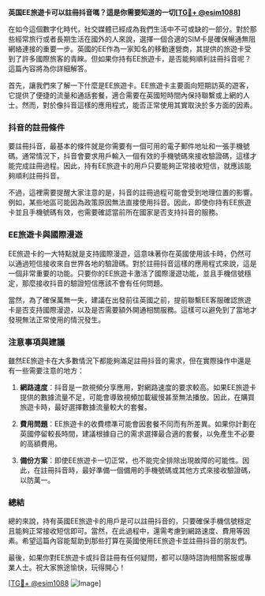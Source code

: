 **英国EE旅遊卡可以註冊抖音嗎？這是你需要知道的一切[[TG💪+ @esim1088](https://t.me/s/esim1088)]**

在如今這個數字化時代，社交媒體已經成為我們生活中不可或缺的一部分。對於那些經常旅行或者長期生活在國外的人來說，選擇一個合適的SIM卡是確保暢通無阻網絡連接的重要一步。英國的EE作為一家知名的移動運營商，其提供的旅遊卡受到了許多國際旅客的青睞。但如果你持有EE旅遊卡，是否能夠順利註冊抖音呢？這篇內容將為你詳細解答。

首先，讓我們來了解一下什麼是EE旅遊卡。EE旅遊卡主要面向短期訪英的遊客，它提供了便捷的流量和通話套餐，適合需要在英國短時間內保持聯繫或上網的人士。然而，對於像抖音這樣的應用程式，能否正常使用其實取決於多方面的因素。

### 抖音的註冊條件

要註冊抖音，最基本的條件就是你需要有一個可用的電子郵件地址和一張手機號碼。通常情況下，抖音會要求用戶輸入一個有效的手機號碼來接收驗證碼，這樣才能完成註冊過程。因此，持有EE旅遊卡的用戶只要能夠正常接收短信，就應該能夠順利註冊抖音。

不過，這裡需要提醒大家注意的是，抖音的註冊過程可能會受到地理位置的影響。例如，某些地區可能因為政策原因無法直接使用抖音。因此，即使你持有EE旅遊卡並且手機號碼有效，也需要確認當前所在國家是否支持抖音的服務。

### EE旅遊卡與國際漫遊

EE旅遊卡的一大特點就是支持國際漫遊，這意味著你在英國使用該卡時，仍然可以通過短信接收來自世界各地的驗證碼。對於註冊抖音這樣的應用程式來說，這是一個非常重要的功能。只要你的EE旅遊卡激活了國際漫遊功能，並且手機信號穩定，那麼接收抖音的驗證短信應該不會有任何問題。

當然，為了確保萬無一失，建議在出發前往英國之前，提前聯繫EE客服確認旅遊卡是否支持國際漫遊，以及是否需要額外開通相關服務。這樣可以避免到了當地才發現無法正常使用的情況發生。

### 注意事項與建議

雖然EE旅遊卡在大多數情況下都能夠滿足註冊抖音的需求，但在實際操作中還是有一些需要注意的地方：

1. **網路速度**：抖音是一款視頻分享應用，對網路速度的要求較高。如果EE旅遊卡提供的數據流量不足，可能會導致視頻加載緩慢甚至無法播放。因此，在購買旅遊卡時，最好選擇數據流量較大的套餐。
   
2. **費用問題**：EE旅遊卡的收費標準可能會因套餐不同而有所差異。如果你計劃在英國停留較長時間，建議根據自己的需求選擇最合適的套餐，以免產生不必要的高額費用。

3. **備份方案**：即使EE旅遊卡一切正常，也不能完全排除出現故障的可能性。因此，在註冊抖音時，最好準備一個備用的手機號碼或其他方式來接收驗證碼，以防萬一。

### 總結

總的來說，持有英國EE旅遊卡的用戶是可以註冊抖音的，只要確保手機信號穩定且能夠正常接收短信即可。當然，在此過程中，還需考慮到網路速度、費用等因素。希望這篇內容能幫助到那些打算在英國使用EE旅遊卡並註冊抖音的朋友們。

最後，如果你對EE旅遊卡或抖音註冊有任何疑問，都可以隨時諮詢相關客服或專業人士。祝大家旅途愉快，玩得開心！

[[TG💪+ @esim1088](https://t.me/s/esim1088) ![Image](https://i.postimg.cc/4NQfJmqS/Snipaste-2025-05-13-00-14-12.png)]